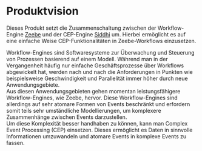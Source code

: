 # Produktvision

Dieses Produkt setzt die Zusammenschaltung zwischen der Workflow-Engine [Zeebe](https://zeebe.io) und der CEP-Engine [Siddhi](https://siddhi.io) um. Hierbei ermöglicht es auf eine einfache Weise CEP-Funktionalitäten in Zeebe-Workflows einzusetzen.  

Workflow-Engines sind Softwaresysteme zur Überwachung und Steuerung von Prozessen basierend auf einem Modell. Während man in der Vergangenheit häufig nur einfache Geschäftsprozesse über Workflows abgewickelt hat, werden nach und nach die Anforderungen in Punkten wie beispielsweise Geschwindigkeit und Parallelität immer höher durch neue Anwendungsgebiete.  
Aus diesen Anwendungsgebieten gehen momentan leistungsfähigere Workflow-Engines, wie Zeebe, hervor. Diese Workflow-Engines sind allerdings auf sehr atomare Formen von Events beschränkt und erfordern somit teils sehr umständliche Modellierungen, um komplexere Zusammenhänge zwischen Events darzustellen.  
Um diese Komplexität besser handhaben zu können, kann man Complex Event Processing (CEP) einsetzen. Dieses ermöglicht es Daten in sinnvolle Informationen umzuwandeln und atomare Events in komplexe Events zu fassen.